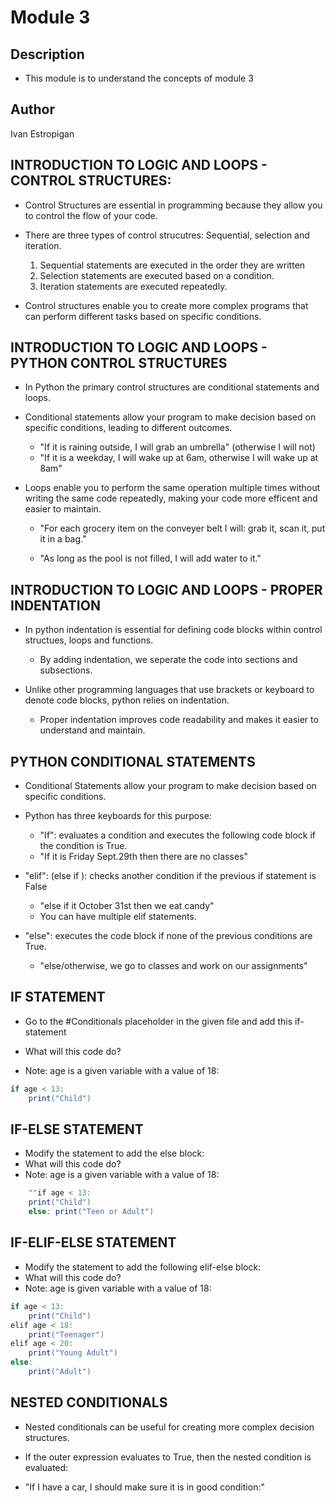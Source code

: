 # Module 3

## Description

- This module is to understand the concepts of module 3

## Author

Ivan Estropigan

## INTRODUCTION TO LOGIC AND LOOPS - CONTROL STRUCTURES: 

- Control Structures are essential in programming because they allow you to control the flow of your code. 

- There are three types of control strucutres: Sequential, selection and iteration.

  1. Sequential statements are executed in the order they are written
  2. Selection statements are executed based on a condition. 
  3. Iteration statements are executed repeatedly.

- Control structures enable you to create more complex programs that can perform different tasks based on specific conditions.

## INTRODUCTION TO LOGIC AND LOOPS - PYTHON CONTROL STRUCTURES 

- In Python the primary control structures are conditional statements and loops.

- Conditional statements allow your program to make decision based on specific conditions, leading to different outcomes. 
  - "If it is raining outside, I will grab an umbrella" (otherwise I will not)
  - "If it is a weekday, I will wake up at 6am, otherwise I will wake up at 8am"

- Loops enable you to perform the same operation multiple times without writing the same code repeatedly, making your code more efficent and easier to maintain.

  - "For each grocery item on the conveyer belt I will: grab it, scan it, put it in a bag."

  - "As long as the pool is not filled, I will add water to it."

## INTRODUCTION TO LOGIC AND LOOPS - PROPER INDENTATION 

- In python indentation is essential for defining code blocks within control structues, loops and functions. 
  - By adding indentation, we seperate the code into sections and subsections.

- Unlike other programming languages that use brackets or keyboard to denote code blocks, python relies on indentation.
  - Proper indentation improves code readability and makes it easier to understand and maintain.

## PYTHON CONDITIONAL STATEMENTS

- Conditional Statements allow your program to make decision based on specific conditions. 

- Python has three keyboards for this purpose:

  - "If": evaluates a condition and executes the following code block if the condition is True. 
  - "If it is Friday Sept.29th then there are no classes"

- "elif": (else if ): checks another condition if the previous if statement is False 
  - "else if it October 31st then we eat candy"
  - You can have multiple elif statements.

- "else": executes the code block if none of the previous conditions are True.
  - "else/otherwise, we go to classes and work on our assignments"

## IF STATEMENT

- Go to the #Conditionals placeholder in the given file and add this if-statement

- What will this code do?
- Note: age is a given variable with a value of 18:

```csharp 
if age < 13: 
    print("Child")
``` 

## IF-ELSE STATEMENT

- Modify the statement to add the else block:
- What will this code do?
- Note: age is a given variable with a value of 18:

``` csharp
    ""if age < 13: 
    print("Child") 
    else: print("Teen or Adult")
```

## IF-ELIF-ELSE STATEMENT

- Modify the statement to add the following elif-else block:
- What will this code do?
- Note: age is given variable with a value of 18:

```csharp
if age < 13:
    print("Child")
elif age < 18: 
    print("Teenager")
elif age < 20:
    print("Young Adult")
else:
    print("Adult")
```

## NESTED CONDITIONALS

- Nested conditionals can be useful for creating more complex decision structures.

- If the outer expression evaluates to True, then the nested condition is evaluated:

- "If I have a car, I should make sure it is in good condition:"
